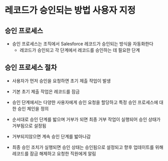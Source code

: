 # 레코드가 승인되는 방법 사용자 지정

## 승인 프로세스

 - 승인 프로세스는 조직에서 Salesforce 레코드가 승인되는 방식을 자동화한다
    - 레코드가 승인되고 각 단계에서 레코드를 승인하는 데 필요한 단계

## 승인 프로세스 절차

 - 사용자가 먼저 승인을 요청하면 초기 제출 작업이 발생

 - 기본 초기 제출 작업은 레코드를 잠금

 - 승인 단계에서는 다양한 사용자에게 승인 요청을 할당하고 특정 승인 프로세스에 대한 승인 체인을 정의

 - 순서대로 승인 단계를 밟으며 거부가 되면 최종 거부 작업이 실행되어 승인 상태가 거부됨으로 설정됨

 - 거부되지않으면 계속 승인 단계를 밟아나감

 - 최종 승인 조치가 실행되면 승인 상태는 승인됨으로 설정되고 향후 업데이트를 위해 레코드를 잠금 해제하고 요청한 직원에게 알림

